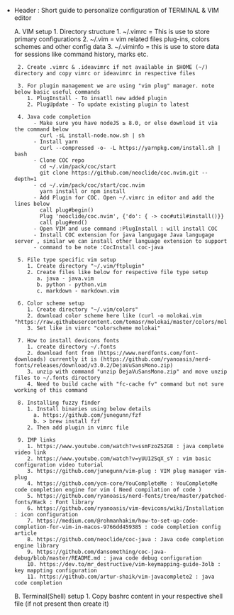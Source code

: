 * Header : Short guide to personalize configuration of TERMINAL & VIM editor

    A. VIM setup
       1. Directory structure
          1. ~/.vimrc = This is use to store primary configurations
          2. ~/.vim = vim related files plug-ins, colors schemes and other config data
          3. ~/.viminfo = this is use to store data for sessions like command history, marks etc.

       2. Create .vimrc & .ideavimrc if not available in $HOME (~/) directory and copy vimrc or ideavimrc in respective files 

       3. For plugin management we are using "vim plug" manager. note below basic useful commands
          1. PlugInstall - To insatll new added plugin
          2. PlugUpdate - To update existing plugin to latest
          
       4. Java code completion
		    - Make sure you have nodeJS ≥ 8.0, or else download it via the command below
		      curl -sL install-node.now.sh | sh
		    - Install yarn
		      curl --compressed -o- -L https://yarnpkg.com/install.sh | bash
		    - Clone COC repo
		      cd ~/.vim/pack/coc/start
		      git clone https://github.com/neoclide/coc.nvim.git --depth=1
		    - cd ~/.vim/pack/coc/start/coc.nvim
		      yarn install or npm install 
		    - Add Plugin for COC. Open ~/.vimrc in editor and add the lines below
		      call plug#begin()
		      Plug 'neoclide/coc.nvim', {'do': { -> coc#util#install()}}
		      call plug#end()
		    - Open VIM and use command :PlugInstall : will install COC 
		    - Install COC extension for java langugage Java langugage server , similar we can install other language extension to support
            - command to be note :CocInstall coc-java  

       5. File type specific vim setup 
          1. Create directory "~/.vim/ftplugin" 
          2. Create files like below for respective file type setup
             a. java - java.vim
             b. python - python.vim
             c. markdown - markdown.vim

       6. Color scheme setup
          1. Create directory "~/.vim/colors"
          2. download color scheme here like (curl -o molokai.vim "https://raw.githubusercontent.com/tomasr/molokai/master/colors/molokai.vim)
          3. Set like in vimrc "colorscheme molokai"

       7. How to install devicons fonts
          1. create directory ~/.fonts
          2. download font from (https://www.nerdfonts.com/font-downloads) currently it is (https://github.com/ryanoasis/nerd-fonts/releases/download/v3.0.2/DejaVuSansMono.zip)
          3. unzip with command "unzip DejaVuSansMono.zip" and move unzip files to ~/.fonts directory
          4. Need to build cache with "fc-cache fv" command but not sure working of this command

	   8. Installing fuzzy finder 
		  1. Install binaries using below details
		    a. https://github.com/junegunn/fzf
		    b. > brew install fzf 
		  2. Then add plugin in vimrc file

       9. IMP links
          1. https://www.youtube.com/watch?v=ssmFzoZS2G8 : java complete video link 
          2. https://www.youtube.com/watch?v=yUU12SqX_sY : vim basic configuration video tutorial
          3. https://github.com/junegunn/vim-plug : VIM plug manager vim-plug
          4. https://github.com/ycm-core/YouCompleteMe : YouCompleteMe code completion engine for vim ( Need compilation of code ) 
          5. https://github.com/ryanoasis/nerd-fonts/tree/master/patched-fonts/Hack : Font library
          6. https://github.com/ryanoasis/vim-devicons/wiki/Installation : icon configuration 
          7. https://medium.com/@rohmanhakim/how-to-set-up-code-completion-for-vim-in-macos-9766dd459385 : code completion config article
          8. https://github.com/neoclide/coc-java : Java code completion engine library 
          9. https://github.com/dansomething/coc-java-debug/blob/master/README.md : java code debug configuration 
          10. https://dev.to/mr_destructive/vim-keymapping-guide-3olb : key mappting configuration 
          11. https://github.com/artur-shaik/vim-javacomplete2 : java code completion 


    B. Terminal(Shell) setup
       1. Copy bashrc content in your respective shell file (if not present then create it)

